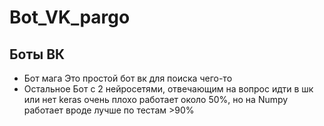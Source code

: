 # Bot_VK_pargo
## Боты ВК
+ Бот мага 
Это простой бот вк для поиска чего-то
+ Остальное
Бот с 2 нейросетями, отвечающим на вопрос идти в шк или нет
keras очень плохо работает около 50%, но на Numpy работает вроде лучше по тестам >90% 

